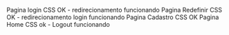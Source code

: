 Pagina login CSS OK - redirecionamento funcionando
Pagina Redefinir CSS OK - redirecionamento login funcionando
Pagina Cadastro CSS OK
Pagina Home CSS ok - Logout funcionando
